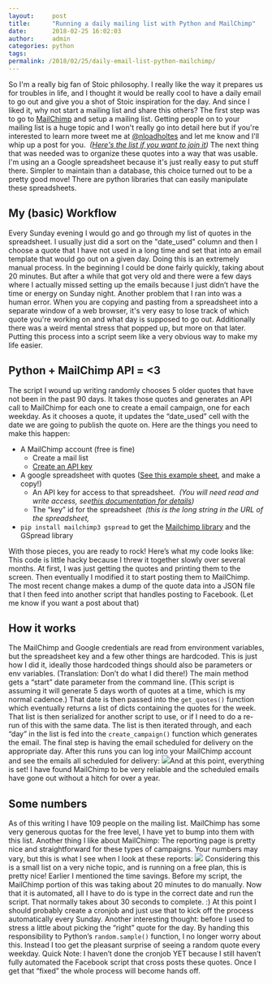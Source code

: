 ```yaml
---
layout:     post
title:      "Running a daily mailing list with Python and MailChimp"
date:       2018-02-25 16:02:03
author:     admin
categories: python
tags:  
permalink: /2018/02/25/daily-email-list-python-mailchimp/
---
```

So I'm a really big fan of Stoic philosophy. I really like the way it prepares us for troubles in life, and I thought it would be really cool to have a daily email to go out and give you a shot of Stoic inspiration for the day. And since I liked it, why not start a mailing list and share this others? The first step was to go to [MailChimp](https://mailchimp.com) and setup a mailing list. Getting people on to your mailing list is a huge topic and I won't really go into detail here but if you're interested to learn more tweet me at [@nloadholtes](https://twitter.com/nloadholtes) and let me know and I'll whip up a post for you.  _([Here's the list if you want to join it](https://heroicinspiration.com/daily-stoic-inspiration))_ The next thing that was needed was to organize these quotes into a way that was usable. I'm using an a Google spreadsheet because it's just really easy to put stuff there. Simpler to maintain than a database, this choice turned out to be a pretty good move! There are python libraries that can easily manipulate these spreadsheets. 

## My (basic) Workflow

Every Sunday evening I would go and go through my list of quotes in the spreadsheet. I usually just did a sort on the "date_used" column and then I choose a quote that I have not used in a long time and set that into an email template that would go out on a given day. Doing this is an extremely manual process. In the beginning I could be done fairly quickly, taking about 20 minutes. But after a while that got very old and there were a few days where I actually missed setting up the emails because I just didn’t have the time or energy on Sunday night. Another problem that I ran into was a human error. When you are copying and pasting from a spreadsheet into a separate window of a web browser, it's very easy to lose track of which quote you're working on and what day is supposed to go out. Additionally there was a weird mental stress that popped up, but more on that later. Putting this process into a script seem like a very obvious way to make my life easier. 

## Python + MailChimp API = <3

The script I wound up writing randomly chooses 5 older quotes that have not been in the past 90 days. It takes those quotes and generates an API call to MailChimp for each one to create a email campaign, one for each weekday. As it chooses a quote, it updates the “date_used” cell with the date we are going to publish the quote on. Here are the things you need to make this happen: 

  * A MailChimp account (free is fine) 
    * Create a mail list
    * [Create an API key](https://kb.mailchimp.com/integrations/api-integrations/about-api-keys#Find-or-Generate-Your-API-Key)
  * A google spreadsheet with quotes ([See this example sheet](https://docs.google.com/spreadsheets/d/126_iTXN0eQQSW9w8tUCcVBgQU9-7XPiRybOKpS5ZUKc/edit?usp=sharing), and make a copy!) 
    * An API key for access to that spreadsheet.  _(You will need read and write access, see[this documentation for details](https://github.com/burnash/gspread))_
    * The “key” id for the spreadsheet  _(this is the long string in the URL of the spreadsheet,_
  * `pip install mailchimp3 gspread` to get the [Mailchimp library](https://pypi.python.org/pypi/mailchimp3) and the GSpread library

With those pieces, you are ready to rock! Here’s what my code looks like:  This code is little hacky because I threw it together slowly over several months. At first, I was just getting the quotes and printing them to the screen. Then eventually I modified it to start posting them to MailChimp. The most recent change makes a dump of the quote data into a JSON file that I then feed into another script that handles posting to Facebook. (Let me know if you want a post about that) 

## How it works

The MailChimp and Google credentials are read from environment variables, but the spreadsheet key and a few other things are hardcoded. This is just how I did it, ideally those hardcoded things should also be parameters or env variables. (Translation: Don’t do what I did there!) The main method gets a “start” date parameter from the command line. (This script is assuming it will generate 5 days worth of quotes at a time, which is my normal cadence.) That date is then passed into the `get_quotes()` function which eventually returns a list of dicts containing the quotes for the week. That list is then serialized for another script to use, or if I need to do a re-run of this with the same data. The list is then iterated through, and each “day” in the list is fed into the `create_campaign()` function which generates the email. The final step is having the email scheduled for delivery on the appropriate day. After this runs you can log into your MailChimp account and see the emails all scheduled for delivery: [![](https://ironboundsoftware.com/blog-imgs/uploads/2018/02/Screen-Shot-2018-02-25-at-3.06.01-PM-420x365.png)](https://ironboundsoftware.com/blog-imgs/uploads/2018/02/Screen-Shot-2018-02-25-at-3.06.01-PM.png)And at this point, everything is set! I have found MailChimp to be very reliable and the scheduled emails have gone out without a hitch for over a year. 

## Some numbers

As of this writing I have 109 people on the mailing list. MailChimp has some very generous quotas for the free level, I have yet to bump into them with this list. Another thing I like about MailChimp: The reporting page is pretty nice and straightforward for these types of campaigns. Your numbers may vary, but this is what I see when I look at these reports: [![](https://ironboundsoftware.com/blog-imgs/uploads/2018/02/Screen-Shot-2018-02-25-at-3.10.07-PM.png)](https://ironboundsoftware.com/blog-imgs/uploads/2018/02/Screen-Shot-2018-02-25-at-3.10.07-PM.png) Considering this is a small list on a very niche topic, and is running on a free plan, this is pretty nice! Earlier I mentioned the time savings. Before my script, the MailChimp portion of this was taking about 20 minutes to do manually. Now that it is automated, all I have to do is type in the correct date and run the script. That normally takes about 30 seconds to complete. :) At this point I should probably create a cronjob and just use that to kick off the process automatically every Sunday. Another interesting thought: before I used to stress a little about picking the “right” quote for the day. By handing this responsibility to Python’s `random.sample()` function, I no longer worry about this. Instead I too get the pleasant surprise of seeing a random quote every weekday. Quick Note: I haven’t done the cronjob YET because I still haven’t fully automated the Facebook script that cross posts these quotes. Once I get that “fixed” the whole process will become hands off.  
